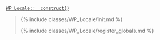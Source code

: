 <p><code><a href="https://developer.wordpress.org/reference/classes/wp_locale/__construct/">WP_Locale::__construct()</a></code></p>

<blockquote>

{% include classes/WP_Locale/init.md %}

{% include classes/WP_Locale/register_globals.md %}

</blockquote>
